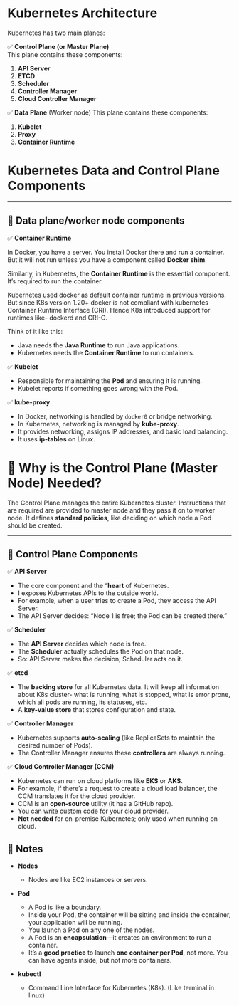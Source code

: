 # Kubernetes Architecture

Kubernetes has two main planes:

✅ **Control Plane (or Master Plane)**  
This plane contains these components:
1. **API Server**
2. **ETCD**
3. **Scheduler**
4. **Controller Manager**
5. **Cloud Controller Manager**

✅ **Data Plane** (Worker node)
This plane contains these components:
1. **Kubelet**
2. **Proxy**
3. **Container Runtime**

# Kubernetes Data and Control Plane Components

---
## 🔷 Data plane/worker node components

✅ **Container Runtime**

In Docker, you have a server. You install Docker there and run a container. But it will not run unless you have a component called **Docker shim**.

Similarly, in Kubernetes, the **Container Runtime** is the essential component.  
It’s required to run the container.

Kubernetes used docker as default container runtime in previous versions. But since K8s version 1.20+ docker is not compliant with kubernetes Container Runtime Interface (CRI). Hence K8s introduced support for runtimes like- dockerd and CRI-O.

Think of it like this:  
- Java needs the **Java Runtime** to run Java applications.  
- Kubernetes needs the **Container Runtime** to run containers.

✅ **Kubelet**  
- Responsible for maintaining the **Pod** and ensuring it is running.  
- Kubelet reports if something goes wrong with the Pod.

✅ **kube-proxy**  
- In Docker, networking is handled by `docker0` or bridge networking.  
- In Kubernetes, networking is managed by **kube-proxy**.  
- It provides networking, assigns IP addresses, and basic load balancing.  
- It uses **ip-tables** on Linux.

# 🔷 Why is the Control Plane (Master Node) Needed?

The Control Plane manages the entire Kubernetes cluster. Instructions that are required are provided to master node and they pass it on to worker node. 
It defines **standard policies**, like deciding on which node a Pod should be created.

---

## 🔷 Control Plane Components

✅ **API Server**  
- The core component and the “**heart** of Kubernetes.  
- I exposes Kubernetes APIs to the outside world.  
- For example, when a user tries to create a Pod, they access the API Server.  
- The API Server decides: “Node 1 is free; the Pod can be created there.”

✅ **Scheduler**  
- The **API Server** decides which node is free.  
- The **Scheduler** actually schedules the Pod on that node.  
- So: API Server makes the decision; Scheduler acts on it. 

✅ **etcd**  
- The **backing store** for all Kubernetes data. It will keep all information about K8s cluster- what is running, what is stopped, what is error prone, which all pods are running, its statuses, etc. 
- A **key-value store** that stores configuration and state.

✅ **Controller Manager**  
- Kubernetes supports **auto-scaling** (like ReplicaSets to maintain the desired number of Pods).  
- The Controller Manager ensures these **controllers** are always running.

✅ **Cloud Controller Manager (CCM)**  
- Kubernetes can run on cloud platforms like **EKS** or **AKS**.  
- For example, if there’s a request to create a cloud load balancer, the CCM translates it for the cloud provider.  
- CCM is an **open-source** utility (it has a GitHub repo).  
- You can write custom code for your cloud provider.  
- **Not needed** for on-premise Kubernetes; only used when running on cloud.

## 📌 Notes

- **Nodes**  
  - Nodes are like EC2 instances or servers.

- **Pod**  
  - A Pod is like a boundary.  
  - Inside your Pod, the container will be sitting and inside the container, your application will be running.  
  - You launch a Pod on any one of the nodes.  
  - A Pod is an **encapsulation**—it creates an environment to run a container.  
  - It’s a **good practice** to launch **one container per Pod**, not more. You can have agents inside, but not more containers.

- **kubectl**  
  - Command Line Interface for Kubernetes (K8s). (Like terminal in linux)

